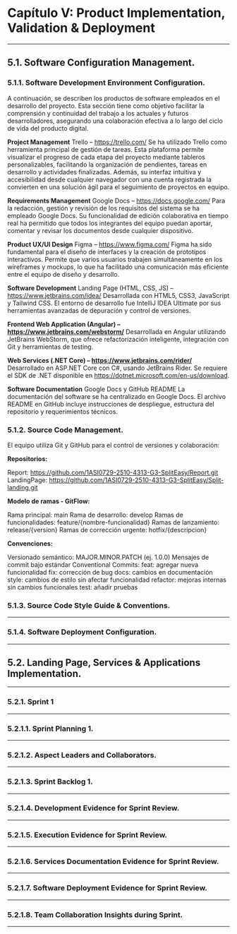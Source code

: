 # Capítulo V: Product Implementation, Validation & Deployment

---

## 5.1. Software Configuration Management.  

### 5.1.1. Software Development Environment Configuration.  

A continuación, se describen los productos de software empleados en el desarrollo del proyecto. Esta sección tiene como objetivo facilitar la comprensión y continuidad del trabajo a los actuales y futuros desarrolladores, asegurando una colaboración efectiva a lo largo del ciclo de vida del producto digital.

**Project Management**
Trello – https://trello.com/
Se ha utilizado Trello como herramienta principal de gestión de tareas. Esta plataforma permite visualizar el progreso de cada etapa del proyecto mediante tableros personalizables, facilitando la organización de pendientes, tareas en desarrollo y actividades finalizadas. Además, su interfaz intuitiva y accesibilidad desde cualquier navegador con una cuenta registrada la convierten en una solución ágil para el seguimiento de proyectos en equipo.

**Requirements Management**
Google Docs – https://docs.google.com/
Para la redacción, gestión y revisión de los requisitos del sistema se ha empleado Google Docs. Su funcionalidad de edición colaborativa en tiempo real ha permitido que todos los integrantes del equipo puedan aportar, comentar y revisar los documentos desde cualquier dispositivo.

**Product UX/UI Design**
Figma – https://www.figma.com/
Figma ha sido fundamental para el diseño de interfaces y la creación de prototipos interactivos. Permite que varios usuarios trabajen simultáneamente en los wireframes y mockups, lo que ha facilitado una comunicación más eficiente entre el equipo de diseño y desarrollo.

**Software Development**
Landing Page (HTML, CSS, JS) – https://www.jetbrains.com/idea/
Desarrollada con HTML5, CSS3, JavaScript y Tailwind CSS. El entorno de desarrollo fue IntelliJ IDEA Ultimate por sus herramientas avanzadas de depuración y control de versiones.

**Frontend Web Application (Angular) – https://www.jetbrains.com/webstorm/**
Desarrollada en Angular utilizando JetBrains WebStorm, que ofrece refactorización inteligente, integración con Git y herramientas de testing.

**Web Services (.NET Core) – https://www.jetbrains.com/rider/**
Desarrollado en ASP.NET Core con C#, usando JetBrains Rider. Se requiere el SDK de .NET disponible en https://dotnet.microsoft.com/en-us/download.

**Software Documentation**
Google Docs y GitHub README
La documentación del software se ha centralizado en Google Docs. El archivo README en GitHub incluye instrucciones de despliegue, estructura del repositorio y requerimientos técnicos.

### 5.1.2. Source Code Management.  

El equipo utiliza Git y GitHub para el control de versiones y colaboración:

**Repositorios:**

Report: https://github.com/1ASI0729-2510-4313-G3-SplitEasy/Report.git
LandingPage: https://github.com/1ASI0729-2510-4313-G3-SplitEasy/Split-landing.git

**Modelo de ramas - GitFlow:**

Rama principal: main
Rama de desarrollo: develop
Ramas de funcionalidades: feature/{nombre-funcionalidad}
Ramas de lanzamiento: release/{version}
Ramas de corrección urgente: hotfix/{descripcion}

**Convenciones:**

Versionado semántico: MAJOR.MINOR.PATCH (ej. 1.0.0)
Mensajes de commit bajo estándar Conventional Commits:
feat: agregar nueva funcionalidad
fix: corrección de bug
docs: cambios en documentación
style: cambios de estilo sin afectar funcionalidad
refactor: mejoras internas sin cambios funcionales
test: añadir pruebas

### 5.1.3. Source Code Style Guide & Conventions.  

---

### 5.1.4. Software Deployment Configuration.  

---

## 5.2. Landing Page, Services & Applications Implementation.  

---

### 5.2.1. Sprint 1  

---

### 5.2.1.1. Sprint Planning 1.  

---

### 5.2.1.2. Aspect Leaders and Collaborators.  

---

### 5.2.1.3. Sprint Backlog 1.  

---

### 5.2.1.4. Development Evidence for Sprint Review.  

---

### 5.2.1.5. Execution Evidence for Sprint Review.  

---

### 5.2.1.6. Services Documentation Evidence for Sprint Review.  

---

### 5.2.1.7. Software Deployment Evidence for Sprint Review.  

---

### 5.2.1.8. Team Collaboration Insights during Sprint.  

---





